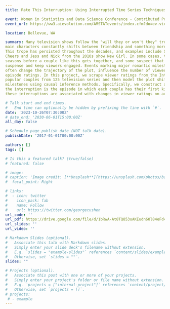 ```yaml
---
title: Rate This Interruption: Using Interrupted Time Series Techniques to Analyze Popular Television Couples and Episode Ratings

event: Women in Statistics and Data Science Conference - Contributed Poster
event_url: https://ww3.aievolution.com/AMSTATevents/index.cfm?do=ev.viewEv&ev=2380

location: Bellevue, WA

summary: Many television shows follow the "will they or won't they" trope, where the dynamic between a pair of
main characters constantly shifts between friendship and something more throughout the run of the series.
This trope has persisted throughout the decades, and examples include Sam and Diane from the 1980s show
Cheers and Jess and Nick from the 2010s show New Girl. In some cases, the audience may wait multiple
seasons before a couple like this gets together, and some suspect that producers delay the moment to create
suspense and keep viewers engaged. Events marking major romantic milestones, such as the pair's first kiss,
often change the trajectory of the plot, influence the number of viewers tuning into the show, and drive up
episode ratings. In this project, we scrape viewer ratings from the Internet Movie Database (IMDb) for 150
popular couples from 125 television series and then model the plot shifts following episodes with romantic
milestones using causal inference methods. Specifically, we construct an interrupted time series model, where
the interruption is the episode in which each couple has their first kiss. From this model, we assess whether
these interruptions are associated with changes in viewer ratings on average. 

# Talk start and end times.
#   End time can optionally be hidden by prefixing the line with `#`.
date: '2023-10-26T07:30:00Z'
# date_end: '2030-06-01T15:00:00Z'
all_day: false

# Schedule page publish date (NOT talk date).
publishDate: '2017-01-01T00:00:00Z'

authors: []
tags: []

# Is this a featured talk? (true/false)
# featured: false

# image:
# caption: 'Image credit: [**Unsplash**](https://unsplash.com/photos/bzdhc5b3Bxs)'
#  focal_point: Right

# links:
#  - icon: twitter
#    icon_pack: fab
#    name: Follow
#    url: https://twitter.com/georgecushen
url_code: ''
url_pdf: https://drive.google.com/file/d/1bRwA-At8TQ853uAKEudn6Ol84eFd4LJp/view?usp=drive_link
url_slides: ''
url_video: ''

# Markdown Slides (optional).
#   Associate this talk with Markdown slides.
#   Simply enter your slide deck's filename without extension.
#   E.g. `slides = "example-slides"` references `content/slides/example-slides.md`.
#   Otherwise, set `slides = ""`.
slides: ""

# Projects (optional).
#   Associate this post with one or more of your projects.
#   Simply enter your project's folder or file name without extension.
#   E.g. `projects = ["internal-project"]` references `content/project/deep-learning/index.md`.
#   Otherwise, set `projects = []`.
# projects:
 # - example
---
```



